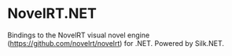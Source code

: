 # NovelRT.NET
Bindings to the NovelRT visual novel engine (https://github.com/novelrt/novelrt) for .NET. Powered by Silk.NET.
